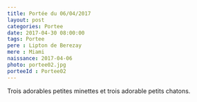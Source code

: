 ```yaml
---
title: Portée du 06/04/2017
layout: post
categories: Portee
date: 2017-04-30 08:00:00
tags: Portee
pere : Lipton de Berezay
mere : Miami
naissance: 2017-04-06
photo: portee02.jpg
porteeId : Portee02
---
```


Trois adorables petites minettes et trois adorable petits chatons.
